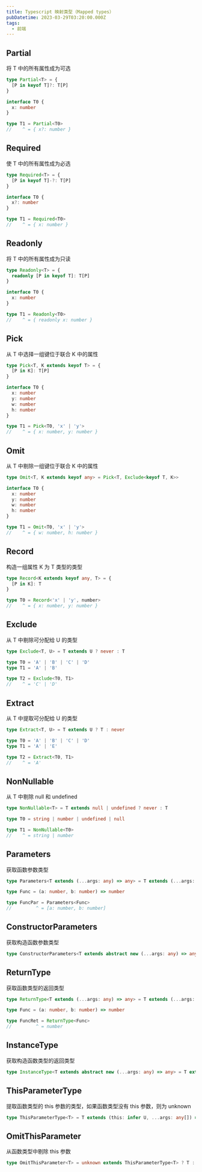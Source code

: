 ```yaml
---
title: Typescript 映射类型（Mapped types）
pubDatetime: 2023-03-29T03:20:00.000Z
tags:
  - 前端
---
```


## Partial

将 T 中的所有属性成为可选

```Typescript
type Partial<T> = {
  [P in keyof T]?: T[P]
}
```

```Typescript
interface T0 {
  x: number
}

type T1 = Partial<T0>
//    ^ = { x?: number }
```

## Required

使 T 中的所有属性成为必选

```Typescript
type Required<T> = {
  [P in keyof T]-?: T[P]
}
```

```Typescript
interface T0 {
  x?: number
}

type T1 = Required<T0>
//    ^ = { x: number }
```

## Readonly

将 T 中的所有属性成为只读

```Typescript
type Readonly<T> = {
  readonly [P in keyof T]: T[P]
}
```

```Typescript
interface T0 {
  x: number
}

type T1 = Readonly<T0>
//    ^ = { readonly x: number }
```

## Pick

从 T 中选择一组键位于联合 K 中的属性

```Typescript
type Pick<T, K extends keyof T> = {
  [P in K]: T[P]
}
```

```Typescript
interface T0 {
  x: number
  y: number
  w: number
  h: number
}

type T1 = Pick<T0, 'x' | 'y'>
//    ^ = { x: number, y: number }
```

## Omit

从 T 中剔除一组键位于联合 K 中的属性

```Typescript
type Omit<T, K extends keyof any> = Pick<T, Exclude<keyof T, K>>
```

```Typescript
interface T0 {
  x: number
  y: number
  w: number
  h: number
}

type T1 = Omit<T0, 'x' | 'y'>
//    ^ = { w: number, h: number }
```

## Record

构造一组属性 K 为 T 类型的类型

```Typescript
type Record<K extends keyof any, T> = {
  [P in K]: T
}
```

```Typescript
type T0 = Record<'x' | 'y', number>
//    ^ = { x: number, y: number }
```

## Exclude

从 T 中剔除可分配给 U 的类型

```Typescript
type Exclude<T, U> = T extends U ? never : T
```

```Typescript
type T0 = 'A' | 'B' | 'C' | 'D'
type T1 = 'A' | 'B'

type T2 = Exclude<T0, T1>
//    ^ = 'C' | 'D'
```

## Extract

从 T 中提取可分配给 U 的类型

```Typescript
type Extract<T, U> = T extends U ? T : never
```

```Typescript
type T0 = 'A' | 'B' | 'C' | 'D'
type T1 = 'A' | 'E'

type T2 = Extract<T0, T1>
//    ^ = 'A'
```

## NonNullable

从 T 中剔除 null 和 undefined

```Typescript
type NonNullable<T> = T extends null | undefined ? never : T
```

```Typescript
type T0 = string | number | undefined | null

type T1 = NonNullable<T0>
//    ^ = string | number
```

## Parameters

获取函数参数类型

```Typescript
type Parameters<T extends (...args: any) => any> = T extends (...args: infer P) => any ? P : never
```

```Typescript
type Func = (a: number, b: number) => number

type FuncPar = Parameters<Func>
//         ^ = [a: number, b: number]
```

## ConstructorParameters

获取构造函数参数类型

```Typescript
type ConstructorParameters<T extends abstract new (...args: any) => any> = T extends abstract new (...args: infer P) => any ? P : never
```

## ReturnType

获取函数类型的返回类型

```Typescript
type ReturnType<T extends (...args: any) => any> = T extends (...args: any) => infer R ? R : any
```

```Typescript
type Func = (a: number, b: number) => number

type FuncRet = ReturnType<Func>
//         ^ = number
```

## InstanceType

获取构造函数类型的返回类型

```Typescript
type InstanceType<T extends abstract new (...args: any) => any> = T extends abstract new (...args: any) => infer R ? R : any;
```

## ThisParameterType

提取函数类型的 this 参数的类型，如果函数类型没有 this 参数，则为 unknown

```Typescript
type ThisParameterType<T> = T extends (this: infer U, ...args: any[]) => any ? U : unknown
```

## OmitThisParameter

从函数类型中剔除 this 参数

```Typescript
type OmitThisParameter<T> = unknown extends ThisParameterType<T> ? T : T extends (...args: infer A) => infer R ? (...args: A) => R : T
```
